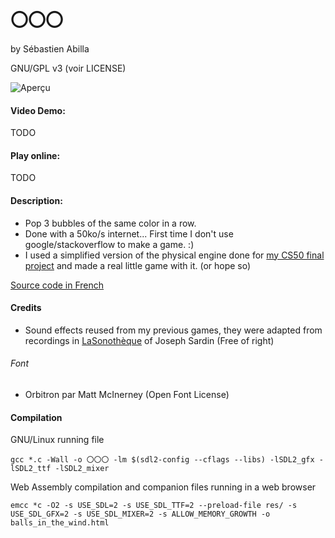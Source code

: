 # 〇〇〇

by Sébastien Abilla

GNU/GPL v3 (voir LICENSE)

![Aperçu](res/illustration.png)

#### Video Demo:

TODO

#### Play online:

TODO

#### Description:

* Pop 3 bubbles of the same color in a row.
* Done with a 50ko/s internet... First time I don't use google/stackoverflow to make a game. :)
* I used a simplified version of the physical engine done for [my CS50 final project](https://github.com/sebabilla/balls_in_the_wind) and
made a real little game with it. (or hope so)

[Source code in French](https://github.com/sebabilla/sanmaru)



#### Credits

* Sound effects reused from my previous games, they were adapted from recordings in [LaSonothèque](https://lasonotheque.org/apropos.html) of Joseph Sardin (Free of right)

###### Font

* Orbitron  par Matt McInerney (Open Font License)

#### Compilation

GNU/Linux running file

```
gcc *.c -Wall -o 〇〇〇 -lm $(sdl2-config --cflags --libs) -lSDL2_gfx -lSDL2_ttf -lSDL2_mixer
```

Web Assembly compilation and companion files running in a web browser

```
emcc *c -O2 -s USE_SDL=2 -s USE_SDL_TTF=2 --preload-file res/ -s USE_SDL_GFX=2 -s USE_SDL_MIXER=2 -s ALLOW_MEMORY_GROWTH -o balls_in_the_wind.html

```
